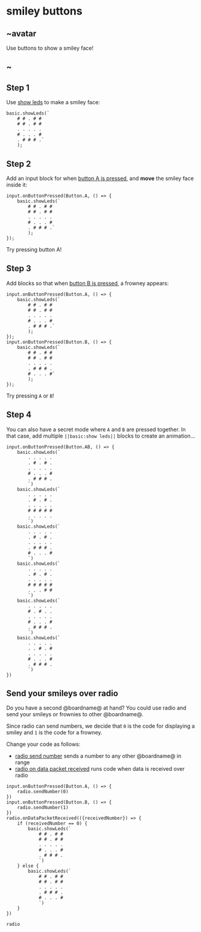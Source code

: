 # smiley buttons

## ~avatar

Use buttons to show a smiley face! 

## ~

## Step 1

Use [show leds](/reference/basic/show-leds) to make a smiley face:

```blocks
basic.showLeds(`
    # # . # #
    # # . # #
    . . . . .
    # . . . #
    . # # # .`
    );
```

## Step 2

Add an input block for when [button A is pressed](/reference/input/button-is-pressed), 
and **move** the smiley face inside it:

```blocks
input.onButtonPressed(Button.A, () => { 
    basic.showLeds(`
        # # . # #
        # # . # #
        . . . . .
        # . . . #
        . # # # .`
        );
});
```

Try pressing button A!

## Step 3

Add blocks so that when [button B is pressed](/reference/input/on-button-pressed), 
a frowney appears:

```blocks
input.onButtonPressed(Button.A, () => { 
    basic.showLeds(`
        # # . # #
        # # . # #
        . . . . .
        # . . . #
        . # # # .`
        );
});
input.onButtonPressed(Button.B, () => { 
    basic.showLeds(`
        # # . # #
        # # . # #
        . . . . .
        . # # # .
        # . . . #`
        );
});
```

Try pressing ``A`` or ``B``!

## Step 4

You can also have a secret mode where ``A`` and ``B`` are pressed together. 
In that case, add multiple ``||basic:show leds||`` blocks to create an animation...

```blocks
input.onButtonPressed(Button.AB, () => {
    basic.showLeds(`
        . . . . .
        . # . # .
        . . . . .
        # . . . #
        . # # # .
        `)
    basic.showLeds(`
        . . . . .
        . # . # .
        . . . . .
        # # # # #
        . . . . .
        `)
    basic.showLeds(`
        . . . . .
        . # . # .
        . . . . .
        . # # # .
        # . . . #
        `)
    basic.showLeds(`
        . . . . .
        . # . # .
        . . . . .
        # # # # #
        . . . # #
        `)
    basic.showLeds(`
        . . . . .
        # . # . .
        . . . . .
        # . . . #
        . # # # .
        `)
    basic.showLeds(`
        . . . . .
        . . # . #
        . . . . .
        # . . . #
        . # # # .
        `)    
})
```

## Send your smileys over radio

Do you have a second @boardname@ at hand? You could use radio and send your smileys or frownies to other
@boardname@.

Since radio can send numbers, we decide that ``0`` is the code for displaying a smiley 
and ``1`` is the code for a frowney.

Change your code as follows: 
* [radio send number](/reference/radio/send-number) sends a number
to any other @boardname@ in range
* [radio on data packet received](/reference/radio/on-data-packet-received) runs code
when data is received over radio

```blocks
input.onButtonPressed(Button.A, () => {
    radio.sendNumber(0)
})
input.onButtonPressed(Button.B, () => {
    radio.sendNumber(1)
})
radio.onDataPacketReceived(({receivedNumber}) => {
    if (receivedNumber == 0) {
        basic.showLeds(`
            # # . # #
            # # . # #
            . . . . .
            # . . . #
            . # # # .
            `)
    } else {
        basic.showLeds(`
            # # . # #
            # # . # #
            . . . . .
            . # # # .
            # . . . #
            `)
    }
})
```

```package
radio
```
